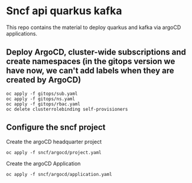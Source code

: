 # Sncf api quarkus kafka

This repo contains the material to deploy quarkus and kafka via argoCD applications.



## Deploy ArgoCD, cluster-wide subscriptions and create namespaces (in the gitops version we have now, we can't add labels when they are created by ArgoCD)
```shell
oc apply -f gitops/sub.yaml
oc apply -f gitops/ns.yaml
oc apply -f gitops/rbac.yaml
oc delete clusterrolebinding self-provisioners
```

## Configure the sncf project

Create the argoCD headquarter project
```shell
oc apply -f sncf/argocd/project.yaml
```

Create the argoCD Application
```shell
oc apply -f sncf/argocd/application.yaml
```

